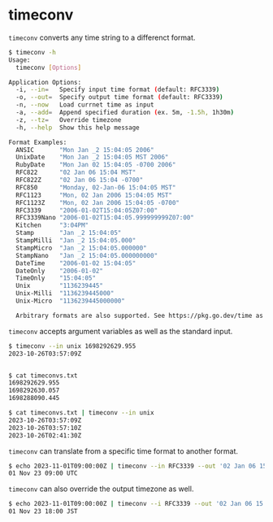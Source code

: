# timeconv

`timeconv` converts any time string to a differenct format.

```bash
$ timeconv -h
Usage:
  timeconv [Options]

Application Options:
  -i, --in=   Specify input time format (default: RFC3339)
  -o, --out=  Specify output time format (default: RFC3339)
  -n, --now   Load currnet time as input
  -a, --add=  Append specified duration (ex. 5m, -1.5h, 1h30m)
  -z, --tz=   Override timezone
  -h, --help  Show this help message

Format Examples:
  ANSIC       "Mon Jan _2 15:04:05 2006"
  UnixDate    "Mon Jan _2 15:04:05 MST 2006"
  RubyDate    "Mon Jan 02 15:04:05 -0700 2006"
  RFC822      "02 Jan 06 15:04 MST"
  RFC822Z     "02 Jan 06 15:04 -0700"
  RFC850      "Monday, 02-Jan-06 15:04:05 MST"
  RFC1123     "Mon, 02 Jan 2006 15:04:05 MST"
  RFC1123Z    "Mon, 02 Jan 2006 15:04:05 -0700"
  RFC3339     "2006-01-02T15:04:05Z07:00"
  RFC3339Nano "2006-01-02T15:04:05.999999999Z07:00"
  Kitchen     "3:04PM"
  Stamp       "Jan _2 15:04:05"
  StampMilli  "Jan _2 15:04:05.000"
  StampMicro  "Jan _2 15:04:05.000000"
  StampNano   "Jan _2 15:04:05.000000000"
  DateTime    "2006-01-02 15:04:05"
  DateOnly    "2006-01-02"
  TimeOnly    "15:04:05"
  Unix        "1136239445"
  Unix-Milli  "1136239445000"
  Unix-Micro  "1136239445000000"

  Arbitrary formats are also supported. See https://pkg.go.dev/time as a reference.
```


`timeconv` accepts argument variables as well as the standard input.

```bash
$ timeconv --in unix 1698292629.955
2023-10-26T03:57:09Z


$ cat timeconvs.txt
1698292629.955
1698292630.057
1698288090.445

$ cat timeconvs.txt | timeconv --in unix
2023-10-26T03:57:09Z
2023-10-26T03:57:10Z
2023-10-26T02:41:30Z
```

`timeconv` can translate from a specific time format to another format.

```bash
$ echo 2023-11-01T09:00:00Z | timeconv --in RFC3339 --out '02 Jan 06 15:04 MST'
01 Nov 23 09:00 UTC
```

`timeconv` can also override the output timezone as well.

```bash
$ echo 2023-11-01T09:00:00Z | timeconv --i RFC3339 --out '02 Jan 06 15:04 MST' --tz Asia/Tokyo
01 Nov 23 18:00 JST
```
